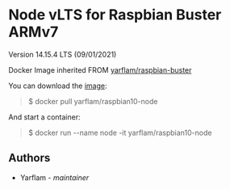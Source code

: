 # Node vLTS for Raspbian Buster ARMv7

Version 14.15.4 LTS (09/01/2021)

Docker Image inherited FROM [yarflam/raspbian-buster](https://github.com/Yarflam/raspbian-buster)

You can download the [image](https://hub.docker.com/r/yarflam/raspbian10-node):

> $ docker pull yarflam/raspbian10-node

And start a container:

> $ docker run --name node -it yarflam/raspbian10-node

## Authors

- Yarflam - *maintainer*
